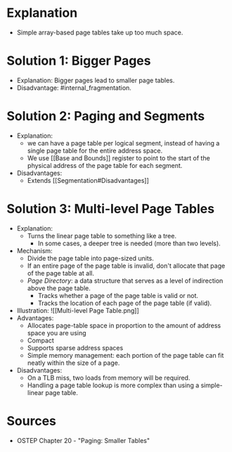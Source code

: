 # Explanation
- Simple array-based page tables take up too much space.

# Solution 1: Bigger Pages
- Explanation: Bigger pages lead to smaller page tables.
- Disadvantage: #internal_fragmentation.

# Solution 2: Paging and Segments
- Explanation:
	- we can have a page table per logical segment, instead of having a single page table for the entire address space.
	- We use [[Base and Bounds]] register to point to the start of the physical address of the page table for each segment.
- Disadvantages:
	- Extends [[Segmentation#Disadvantages]]

# Solution 3: Multi-level Page Tables
- Explanation:
	- Turns the linear page table to something like a tree.
		- In some cases, a deeper tree is needed (more than two levels).
- Mechanism:
	- Divide the page table into page-sized units.
	- If an entire page of the page table is invalid, don't allocate that page of the page table at all.
	- *Page Directory*: a data structure that serves as a level of indirection above the page table.
		- Tracks whether a page of the page table is valid or not.
		- Tracks the location of each page of the page table (if valid).
- Illustration: ![[Multi-level Page Table.png]]
- Advantages:
	- Allocates page-table space in proportion to the amount of address space you are using
	- Compact
	- Supports sparse address spaces
	- Simple memory management: each portion of the page table can fit neatly within the size of a page.
- Disadvantages:
	- On a TLB miss, two loads from memory will be required.
	- Handling a page table lookup is more complex than using a simple-linear page table.

# Sources
- OSTEP Chapter 20 - "Paging: Smaller Tables"